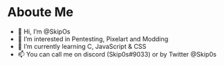 # Aboute Me
	
- 👋 Hi, I’m @SkipOs
- 👀 I’m interested in Pentesting, Pixelart and Modding
- 🌱 I’m currently learning C, JavaScript & CSS
- 📫 You can call me on discord (Skip0s#9033) or by Twitter @Skip0s
